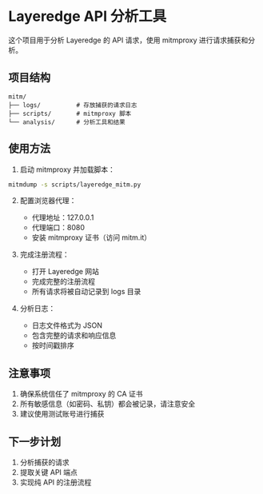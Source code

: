 # Layeredge API 分析工具

这个项目用于分析 Layeredge 的 API 请求，使用 mitmproxy 进行请求捕获和分析。

## 项目结构

```
mitm/
├── logs/          # 存放捕获的请求日志
├── scripts/       # mitmproxy 脚本
└── analysis/      # 分析工具和结果
```

## 使用方法

1. 启动 mitmproxy 并加载脚本：

```bash
mitmdump -s scripts/layeredge_mitm.py
```

2. 配置浏览器代理：
   - 代理地址：127.0.0.1
   - 代理端口：8080
   - 安装 mitmproxy 证书（访问 mitm.it）

3. 完成注册流程：
   - 打开 Layeredge 网站
   - 完成完整的注册流程
   - 所有请求将被自动记录到 logs 目录

4. 分析日志：
   - 日志文件格式为 JSON
   - 包含完整的请求和响应信息
   - 按时间戳排序

## 注意事项

1. 确保系统信任了 mitmproxy 的 CA 证书
2. 所有敏感信息（如密码、私钥）都会被记录，请注意安全
3. 建议使用测试账号进行捕获

## 下一步计划

1. 分析捕获的请求
2. 提取关键 API 端点
3. 实现纯 API 的注册流程
